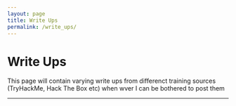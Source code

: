 ```yaml
---
layout: page
title: Write Ups
permalink: /write_ups/
---
```


# Write Ups 

This page will contain varying write ups from differenct training sources (TryHackMe, Hack The Box etc) when wver I can be bothered to post them

* * *
